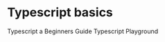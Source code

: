# Typescript basics

<BadgeLink colorScheme='yellow' badgeText='Read' href='https://medium.com/jspoint/typescript-a-beginners-guide-6956fe8bcf9e'>Typescript a Beginners Guide</BadgeLink>
<BadgeLink colorScheme='green' badgeText='Compiler' href='https://www.typescriptlang.org/play'>Typescript Playground</BadgeLink>